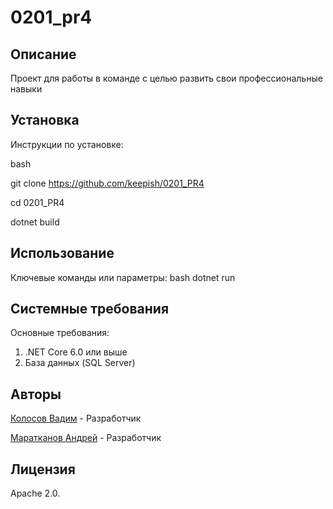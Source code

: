 # 0201_pr4
## Описание
Проект для работы в команде с целью развить свои профессиональные навыки
## Установка
Инструкции по установке:

bash

git clone https://github.com/keepish/0201_PR4 

cd 0201_PR4

dotnet build
## Использование
Ключевые команды или параметры: bash dotnet run
## Системные требования
Основные требования:
1. .NET Core 6.0 или выше
2. База данных (SQL Server)
## Авторы
[Колосов Вадим](https://github.com/keepish) - Разработчик

[Маратканов Андрей](https://github.com/AndMar20) - Разработчик
## Лицензия
Аpache 2.0.
